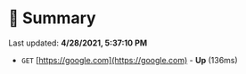 # 📖 Summary
Last updated: **4/28/2021, 5:37:10 PM**

- `GET` [https://google.com](https://google.com) - **Up** (136ms)
